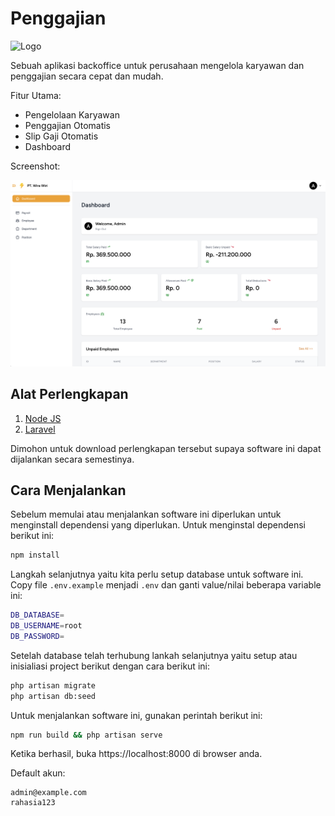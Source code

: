 # Penggajian

![Logo](/public/img/logo.png)

Sebuah aplikasi backoffice untuk perusahaan mengelola karyawan dan penggajian secara cepat dan mudah.

Fitur Utama:

- Pengelolaan Karyawan
- Penggajian Otomatis
- Slip Gaji Otomatis
- Dashboard

Screenshot:

![](/screeshot/dashboard.png)

## Alat Perlengkapan

1. [Node JS](https://nodejs.org/en)
1. [Laravel](https://laravel.com/)

Dimohon untuk download perlengkapan tersebut supaya software ini dapat dijalankan secara semestinya.


## Cara Menjalankan

Sebelum memulai atau menjalankan software ini diperlukan untuk menginstall dependensi yang diperlukan. Untuk menginstal dependensi berikut ini:

```sh
npm install
```

Langkah selanjutnya yaitu kita perlu setup database untuk software ini. Copy file `.env.example` menjadi `.env` dan ganti value/nilai beberapa variable ini:

```sh
DB_DATABASE=
DB_USERNAME=root
DB_PASSWORD=
```

Setelah database telah terhubung lankah selanjutnya yaitu setup atau inisialiasi project berikut dengan cara berikut ini:

```sh
php artisan migrate
php artisan db:seed
```

Untuk menjalankan software ini, gunakan perintah berikut ini:

```sh
npm run build && php artisan serve
```

Ketika berhasil, buka https://localhost:8000 di browser anda.

Default akun:

```
admin@example.com
rahasia123
```